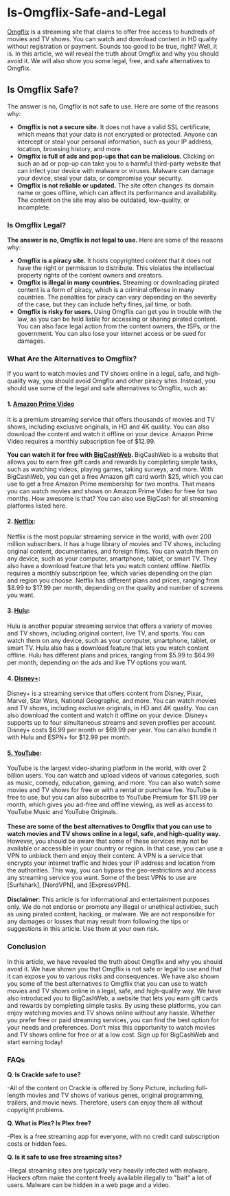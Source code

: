# Is-Omgflix-Safe-and-Legal
<!-- wp:paragraph -->
<p><a href="https://www1.omgflix.com/">Omgflix</a> is a streaming site that claims to offer free access to hundreds of movies and TV shows. You can watch and download content in HD quality without registration or payment. Sounds too good to be true, right? Well, it is. In this article, we will reveal the truth about Omgflix and why you should avoid it. We will also show you some legal, free, and safe alternatives to Omgflix.</p>
<!-- /wp:paragraph -->

<!-- wp:heading -->
<h2>Is Omgflix Safe?</h2>
<!-- /wp:heading -->

<!-- wp:paragraph -->
<p>The answer is no, Omgflix is not safe to use. Here are some of the reasons why:</p>
<!-- /wp:paragraph -->

<!-- wp:list -->
<ul><li><strong>Omgflix is not a secure site.</strong> It does not have a valid SSL certificate, which means that your data is not encrypted or protected. Anyone can intercept or steal your personal information, such as your IP address, location, browsing history, and more.</li><li><strong>Omgflix is full of ads and pop-ups that can be malicious. </strong>Clicking on such an ad or pop-up can take you to a harmful third-party website that can infect your device with malware or viruses. Malware can damage your device, steal your data, or compromise your security.</li><li><strong>Omgflix is not reliable or updated.</strong> The site often changes its domain name or goes offline, which can affect its performance and availability. The content on the site may also be outdated, low-quality, or incomplete.</li></ul>
<!-- /wp:list -->

<!-- wp:heading {"level":3} -->
<h3>Is Omgflix Legal?</h3>
<!-- /wp:heading -->

<!-- wp:paragraph -->
<p><strong>The answer is no, Omgflix is not legal to use.</strong> Here are some of the reasons why:</p>
<!-- /wp:paragraph -->

<!-- wp:list -->
<ul><li><strong>Omgflix is a piracy site.</strong> It hosts copyrighted content that it does not have the right or permission to distribute. This violates the intellectual property rights of the content owners and creators.</li><li><strong>Omgflix is illegal in many countries. </strong>Streaming or downloading pirated content is a form of piracy, which is a criminal offense in many countries. The penalties for piracy can vary depending on the severity of the case, but they can include hefty fines, jail time, or both.</li><li><strong>Omgflix is risky for users. </strong>Using Omgflix can get you in trouble with the law, as you can be held liable for accessing or sharing pirated content. You can also face legal action from the content owners, the ISPs, or the government. You can also lose your internet access or be sued for damages.</li></ul>
<!-- /wp:list -->

<!-- wp:heading {"level":3} -->
<h3>What Are the Alternatives to Omgflix?</h3>
<!-- /wp:heading -->

<!-- wp:paragraph -->
<p>If you want to watch movies and TV shows online in a legal, safe, and high-quality way, you should avoid Omgflix and other piracy sites. Instead, you should use some of the legal and safe alternatives to Omgflix, such as:</p>
<!-- /wp:paragraph -->

<!-- wp:heading {"level":4} -->
<h4>1. <a href="https://www.primevideo.com/">Amazon Prime Video</a></h4>
<!-- /wp:heading -->

<!-- wp:paragraph -->
<p>It is a premium streaming service that offers thousands of movies and TV shows, including exclusive originals, in HD and 4K quality. You can also download the content and watch it offline on your device. Amazon Prime Video requires a monthly subscription fee of $12.99.</p>
<!-- /wp:paragraph -->

<!-- wp:paragraph -->
<p><strong>You can watch it for free with <a href="https://bigcashweb.com/">BigCashWeb</a>. </strong>BigCashWeb is a website that allows you to earn free gift cards and rewards by completing simple tasks, such as watching videos, playing games, taking surveys, and more. With BigCashWeb, you can get a free Amazon gift card worth $25, which you can use to get a free Amazon Prime membership for two months. That means you can watch movies and shows on Amazon Prime Video for free for two months. How awesome is that? You can also use BigCash for all streaming platforms listed here.</p>
<!-- /wp:paragraph -->

<!-- wp:heading {"level":4} -->
<h4>2. <a href="https://www.netflix.com/">Netflix</a>: </h4>
<!-- /wp:heading -->

<!-- wp:paragraph -->
<p>Netflix is the most popular streaming service in the world, with over 200 million subscribers. It has a huge library of movies and TV shows, including original content, documentaries, and foreign films. You can watch them on any device, such as your computer, smartphone, tablet, or smart TV. They also have a download feature that lets you watch content offline. Netflix requires a monthly subscription fee, which varies depending on the plan and region you choose. Netflix has different plans and prices, ranging from $8.99 to $17.99 per month, depending on the quality and number of screens you want.</p>
<!-- /wp:paragraph -->

<!-- wp:heading {"level":4} -->
<h4>3. <a href="https://www.hulu.com/">Hulu</a>: </h4>
<!-- /wp:heading -->

<!-- wp:paragraph -->
<p>Hulu is another popular streaming service that offers a variety of movies and TV shows, including original content, live TV, and sports. You can watch them on any device, such as your computer, smartphone, tablet, or smart TV. Hulu also has a download feature that lets you watch content offline. Hulu has different plans and prices, ranging from $5.99 to $64.99 per month, depending on the ads and live TV options you want.</p>
<!-- /wp:paragraph -->

<!-- wp:heading {"level":4} -->
<h4>4. <a href="https://www.hotstar.com/in/home?ref=%2Fin">Disney+</a>:</h4>
<!-- /wp:heading -->

<!-- wp:paragraph -->
<p>Disney+ is a streaming service that offers content from Disney, Pixar, Marvel, Star Wars, National Geographic, and more. You can watch movies and TV shows, including exclusive originals, in HD and 4K quality. You can also download the content and watch it offline on your device. Disney+ supports up to four simultaneous streams and seven profiles per account. Disney+ costs $6.99 per month or $69.99 per year. You can also bundle it with Hulu and ESPN+ for $12.99 per month.</p>
<!-- /wp:paragraph -->

<!-- wp:heading {"level":4} -->
<h4><a href="https://www.youtube.com/">5. YouTube</a>: </h4>
<!-- /wp:heading -->

<!-- wp:paragraph -->
<p>YouTube is the largest video-sharing platform in the world, with over 2 billion users. You can watch and upload videos of various categories, such as music, comedy, education, gaming, and more. You can also watch some movies and TV shows for free or with a rental or purchase fee. YouTube is free to use, but you can also subscribe to YouTube Premium for $11.99 per month, which gives you ad-free and offline viewing, as well as access to YouTube Music and YouTube Originals.<br><br><strong>These are some of the best alternatives to Omgflix that you can use to watch movies and TV shows online in a legal, safe, and high-quality way.</strong> However, you should be aware that some of these services may not be available or accessible in your country or region. In that case, you can use a VPN to unblock them and enjoy their content. A VPN is a service that encrypts your internet traffic and hides your IP address and location from the authorities. This way, you can bypass the geo-restrictions and access any streaming service you want. Some of the best VPNs to use are [Surfshark], [NordVPN], and [ExpressVPN].<br><br><strong>Disclaimer</strong>: This article is for informational and entertainment purposes only. We do not endorse or promote any illegal or unethical activities, such as using pirated content, hacking, or malware. We are not responsible for any damages or losses that may result from following the tips or suggestions in this article. Use them at your own risk.</p>
<!-- /wp:paragraph -->

<!-- wp:heading {"level":3} -->
<h3>Conclusion</h3>
<!-- /wp:heading -->

<!-- wp:paragraph -->
<p>In this article, we have revealed the truth about Omgflix and why you should avoid it. We have shown you that Omgflix is not safe or legal to use and that it can expose you to various risks and consequences. We have also shown you some of the best alternatives to Omgflix that you can use to watch movies and TV shows online in a legal, safe, and high-quality way. We have also introduced you to BigCashWeb, a website that lets you earn gift cards and rewards by completing simple tasks. By using these platforms, you can enjoy watching movies and TV shows online without any hassle. Whether you prefer free or paid streaming services, you can find the best option for your needs and preferences. Don't miss this opportunity to watch movies and TV shows online for free or at a low cost. Sign up for BigCashWeb and start earning today!</p>
<!-- /wp:paragraph -->

<!-- wp:heading {"level":3} -->
<h3>FAQs</h3>
<!-- /wp:heading -->

<!-- wp:paragraph -->
<p><strong>Q. Is Crackle safe to use?</strong></p>
<!-- /wp:paragraph -->

<!-- wp:paragraph -->
<p>-All of the content on Crackle is offered by Sony Picture, including full-length movies and TV shows of various genes, original programming, trailers, and movie news. Therefore, users can enjoy them all without copyright problems.</p>
<!-- /wp:paragraph -->

<!-- wp:paragraph -->
<p><strong>Q. What is Plex? Is Plex free? </strong></p>
<!-- /wp:paragraph -->

<!-- wp:paragraph -->
<p>-Plex is a free streaming app for everyone, with no credit card subscription costs or hidden fees.</p>
<!-- /wp:paragraph -->

<!-- wp:paragraph -->
<p><strong>Q. Is it safe to use free streaming sites?</strong></p>
<!-- /wp:paragraph -->

<!-- wp:paragraph -->
<p>-Illegal streaming sites are typically very heavily infected with malware. Hackers often make the content freely available illegally to "bait" a lot of users. Malware can be hidden in a web page and a video.<br><br><br></p>
<!-- /wp:paragraph -->
